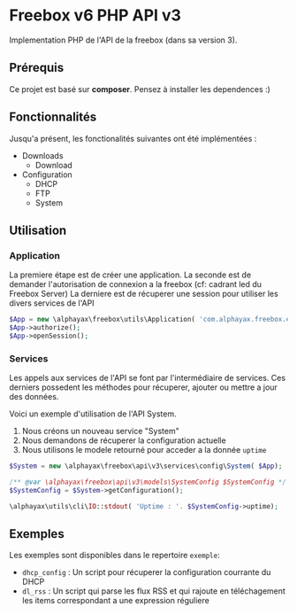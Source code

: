 
# Freebox v6 PHP API v3

Implementation PHP de l'API de la freebox (dans sa version 3).

## Prérequis

Ce projet est basé sur **composer**. Pensez à installer les dependences :)

## Fonctionnalités

Jusqu'a présent, les fonctionalités suivantes ont été implémentées :

- Downloads
    - Download
- Configuration
    - DHCP
    - FTP
    - System


## Utilisation

### Application

La premiere étape est de créer une application. 
La seconde est de demander l'autorisation de connexion a la freebox (cf: cadrant led du Freebox Server)
La derniere est de récuperer une session pour utiliser les divers services de l'API

```php
$App = new \alphayax\freebox\utils\Application( 'com.alphayax.freebox.example', 'Freebox PHP API Exemple', '0.0.1');
$App->authorize();
$App->openSession();
```

### Services
Les appels aux services de l'API se font par l'intermédiaire de services.
Ces derniers possedent les méthodes pour récuperer, ajouter ou mettre a jour des données.

Voici un exemple d'utilisation de l'API System. 
1. Nous créons un nouveau service "System"
2. Nous demandons de récuperer la configuration actuelle
3. Nous utilisons le modele retourné pour acceder a la donnée `uptime`
 
```php
$System = new \alphayax\freebox\api\v3\services\config\System( $App);

/** @var \alphayax\freebox\api\v3\models\SystemConfig $SystemConfig */
$SystemConfig = $System->getConfiguration();

\alphayax\utils\cli\IO::stdout( 'Uptime : '. $SystemConfig->uptime);
```

## Exemples

Les exemples sont disponibles dans le repertoire `exemple`:
- `dhcp_config` : Un script pour récuperer la configuration courrante du DHCP
- `dl_rss` : Un script qui parse les flux RSS et qui rajoute en téléchagement les items correspondant a une expression réguliere
 